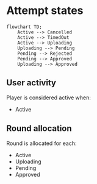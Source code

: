 # Attempt states

```mermaid
flowchart TD;
    Active --> Cancelled
    Active --> TimedOut
    Active --> Uploading
    Uploading --> Pending
    Pending --> Rejected
    Pending --> Approved
    Uploading --> Approved
```

## User activity

Player is considered active when:
- Active

## Round allocation

Round is allocated for each:
- Active
- Uploading
- Pending
- Approved

